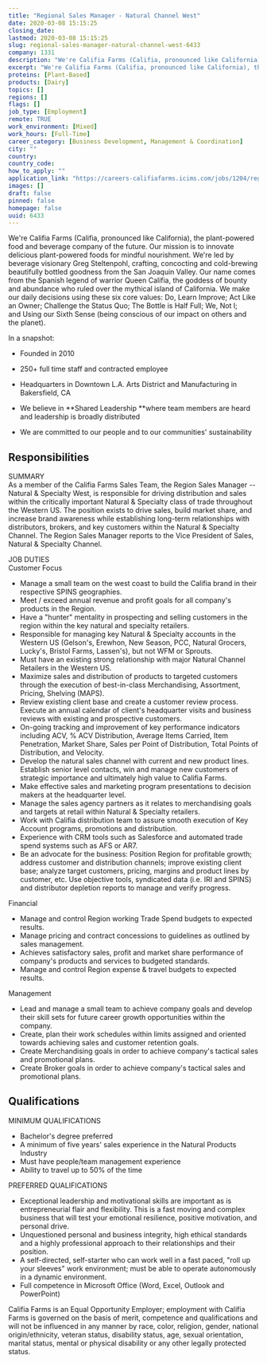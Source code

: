 ```yaml
---
title: "Regional Sales Manager - Natural Channel West"
date: 2020-03-08 15:15:25
closing_date: 
lastmod: 2020-03-08 15:15:25
slug: regional-sales-manager-natural-channel-west-6433
company: 1331
description: "We're Califia Farms (Califia, pronounced like California), the plant-powered food and beverage company of the future. Our mission is to innovate delicious plant-powered foods for mindful nourishment. We're led by beverage visionary Greg Steltenpohl, crafting, concocting and cold-brewing beautifully bottled goodness from the San Joaquin Valley. Our name comes from the Spanish legend of warrior Queen Califia, the goddess of bounty and abundance who ruled over the mythical island of California."
excerpt: "We're Califia Farms (Califia, pronounced like California), the plant-powered food and beverage company of the future. Our mission is to innovate delicious plant-powered foods for mindful nourishment. We're led by beverage visionary Greg Steltenpohl, crafting, concocting and cold-brewing beautifully bottled goodness from the San Joaquin Valley. Our name comes from the Spanish legend of warrior Queen Califia, the goddess of bounty and abundance who ruled over the mythical island of California."
proteins: [Plant-Based]
products: [Dairy]
topics: []
regions: []
flags: []
job_type: [Employment]
remote: TRUE
work_environment: [Mixed]
work_hours: [Full-Time]
career_category: [Business Development, Management & Coordination]
city: ""
country: 
country_code: 
how_to_apply: ""
application_link: "https://careers-califiafarms.icims.com/jobs/1204/regional-sales-manager---natural-channel-west/job"
images: []
draft: false
pinned: false
homepage: false
uuid: 6433
---
```

We\'re Califia Farms (Califia, pronounced like California), the
plant-powered food and beverage company of the future. Our mission is to
innovate delicious plant-powered foods for mindful nourishment. We\'re
led by beverage visionary Greg Steltenpohl, crafting, concocting and
cold-brewing beautifully bottled goodness from the San Joaquin Valley.
Our name comes from the Spanish legend of warrior Queen Califia, the
goddess of bounty and abundance who ruled over the mythical island of
California. We make our daily decisions using these six core values: Do,
Learn Improve; Act Like an Owner; Challenge the Status Quo; The Bottle
is Half Full; We, Not I; and Using our Sixth Sense (being conscious of
our impact on others and the planet).

In a snapshot:

-   Founded in 2010

-   250+ full time staff and contracted employee

-   Headquarters in Downtown L.A. Arts District and Manufacturing in
    Bakersfield, CA

-   We believe in **Shared Leadership **where team members are heard and
    leadership is broadly distributed

-   We are committed to our people and to our communities\'
    sustainability

## Responsibilities

SUMMARY\
As a member of the Califia Farms Sales Team, the Region Sales Manager --
Natural & Specialty West, is responsible for driving distribution and
sales within the critically important Natural & Specialty class of trade
throughout the Western US. The position exists to drive sales, build
market share, and increase brand awareness while establishing long-term
relationships with distributors, brokers, and key customers within the
Natural & Specialty Channel. The Region Sales Manager reports to the
Vice President of Sales, Natural & Specialty Channel.

JOB DUTIES\
Customer Focus

-   Manage a small team on the west coast to build the Califia brand in
    their respective SPINS geographies.
-   Meet / exceed annual revenue and profit goals for all company's
    products in the Region.
-   Have a "hunter" mentality in prospecting and selling customers in
    the region within the key natural and specialty retailers.
-   Responsible for managing key Natural & Specialty accounts in the
    Western US (Gelson's, Erewhon, New Season, PCC, Natural Grocers,
    Lucky's, Bristol Farms, Lassen's), but not WFM or Sprouts.
-   Must have an existing strong relationship with major Natural Channel
    Retailers in the Western US.
-   Maximize sales and distribution of products to targeted customers
    through the execution of best-in-class Merchandising, Assortment,
    Pricing, Shelving (MAPS).
-   Review existing client base and create a customer review process.
    Execute an annual calendar of client\'s headquarter visits and
    business reviews with existing and prospective customers.
-   On-going tracking and improvement of key performance indicators
    including ACV, % ACV Distribution, Average Items Carried, Item
    Penetration, Market Share, Sales per Point of Distribution, Total
    Points of Distribution, and Velocity.
-   Develop the natural sales channel with current and new product
    lines. Establish senior level contacts, win and manage new customers
    of strategic importance and ultimately high value to Califia Farms.
-   Make effective sales and marketing program presentations to decision
    makers at the headquarter level.
-   Manage the sales agency partners as it relates to merchandising
    goals and targets at retail within Natural & Specialty retailers.
-   Work with Califia distribution team to assure smooth execution of
    Key Account programs, promotions and distribution.
-   Experience with CRM tools such as Salesforce and automated trade
    spend systems such as AFS or AR7.
-   Be an advocate for the business: Position Region for profitable
    growth; address customer and distribution channels; improve existing
    client base; analyze target customers, pricing, margins and product
    lines by customer, etc. Use objective tools, syndicated data (i.e.
    IRI and SPINS) and distributor depletion reports to manage and
    verify progress.

Financial

-   Manage and control Region working Trade Spend budgets to expected
    results.
-   Manage pricing and contract concessions to guidelines as outlined by
    sales management.
-   Achieves satisfactory sales, profit and market share performance of
    company's products and services to budgeted standards.
-   Manage and control Region expense & travel budgets to expected
    results.

Management

-   Lead and manage a small team to achieve company goals and develop
    their skill sets for future career growth opportunities within the
    company.
-   Create, plan their work schedules within limits assigned and
    oriented towards achieving sales and customer retention goals.
-   Create Merchandising goals in order to achieve company's tactical
    sales and promotional plans.
-   Create Broker goals in order to achieve company's tactical sales and
    promotional plans.

## Qualifications

MINIMUM QUALIFICATIONS 

-   Bachelor's degree preferred
-   A minimum of five years\' sales experience in the Natural Products
    Industry
-   Must have people/team management experience
-   Ability to travel up to 50% of the time

PREFERRED QUALIFICATIONS

-   Exceptional leadership and motivational skills are important as is
    entrepreneurial flair and flexibility. This is a fast moving and
    complex business that will test your emotional resilience, positive
    motivation, and personal drive.
-   Unquestioned personal and business integrity, high ethical standards
    and a highly professional approach to their relationships and their
    position.
-   A self-directed, self-starter who can work well in a fast paced,
    "roll up your sleeves" work environment; must be able to operate
    autonomously in a dynamic environment.
-   Full competence in Microsoft Office (Word, Excel, Outlook and
    PowerPoint)

Califia Farms is an Equal Opportunity Employer; employment with Califia
Farms is governed on the basis of merit, competence and qualifications
and will not be influenced in any manner by race, color, religion,
gender, national origin/ethnicity, veteran status, disability status,
age, sexual orientation, marital status, mental or physical disability
or any other legally protected status.

